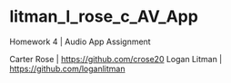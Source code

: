 # litman_l_rose_c_AV_App

Homework 4 | Audio App Assignment

Carter Rose | https://github.com/crose20
Logan Litman | https://github.com/loganlitman
